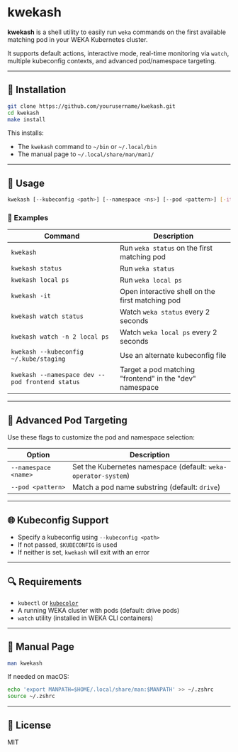 # kwekash

**kwekash** is a shell utility to easily run `weka` commands on the first available matching pod in your WEKA Kubernetes cluster.

It supports default actions, interactive mode, real-time monitoring via `watch`, multiple kubeconfig contexts, and advanced pod/namespace targeting.

---

## 🔧 Installation

```bash
git clone https://github.com/yourusername/kwekash.git
cd kwekash
make install
```

This installs:
- The `kwekash` command to `~/bin` or `~/.local/bin`
- The manual page to `~/.local/share/man/man1/`

---

## 🧰 Usage

```bash
kwekash [--kubeconfig <path>] [--namespace <ns>] [--pod <pattern>] [-it] [watch [watch-options]] [weka subcommand]
```

### 📘 Examples

| Command                                                  | Description                                                  |
|-----------------------------------------------------------|--------------------------------------------------------------|
| `kwekash`                                                 | Run `weka status` on the first matching pod                 |
| `kwekash status`                                          | Run `weka status`                                           |
| `kwekash local ps`                                        | Run `weka local ps`                                         |
| `kwekash -it`                                             | Open interactive shell on the first matching pod            |
| `kwekash watch status`                                   | Watch `weka status` every 2 seconds                         |
| `kwekash watch -n 2 local ps`                            | Watch `weka local ps` every 2 seconds                       |
| `kwekash --kubeconfig ~/.kube/staging`                   | Use an alternate kubeconfig file                            |
| `kwekash --namespace dev --pod frontend status`    | Target a pod matching "frontend" in the "dev" namespace     |

---

## 🔧 Advanced Pod Targeting

Use these flags to customize the pod and namespace selection:

| Option                  | Description                                                   |
|-------------------------|---------------------------------------------------------------|
| `--namespace <name>`    | Set the Kubernetes namespace (default: `weka-operator-system`) |
| `--pod <pattern>` | Match a pod name substring (default: `drive`)                 |

---

## 🌐 Kubeconfig Support

- Specify a kubeconfig using `--kubeconfig <path>`
- If not passed, `$KUBECONFIG` is used
- If neither is set, `kwekash` will exit with an error

---

## 🔍 Requirements

- `kubectl` or [`kubecolor`](https://github.com/hidetatz/kubecolor)
- A running WEKA cluster with pods (default: drive pods)
- `watch` utility (installed in WEKA CLI containers)

---

## 📖 Manual Page

```bash
man kwekash
```

If needed on macOS:

```bash
echo 'export MANPATH=$HOME/.local/share/man:$MANPATH' >> ~/.zshrc
source ~/.zshrc
```

---

## 📝 License

MIT
